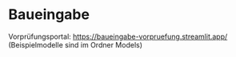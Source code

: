# Baueingabe
Vorprüfungsportal: https://baueingabe-vorpruefung.streamlit.app/
(Beispielmodelle sind im Ordner Models)
